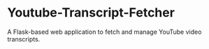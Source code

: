 # Youtube-Transcript-Fetcher
A Flask-based web application to fetch and manage YouTube video transcripts.
